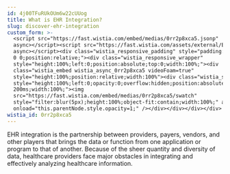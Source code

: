 ```yaml
---
id: 4j00TFuRUkOUm6w22cUUog
title: What is EHR Integration?
slug: discover-ehr-integration
custom_form: >-
  <script src="https://fast.wistia.com/embed/medias/0rr2p8xca5.jsonp"
  async></script><script src="https://fast.wistia.com/assets/external/E-v1.js"
  async></script><div class="wistia_responsive_padding" style="padding:56.25% 0
  0 0;position:relative;"><div class="wistia_responsive_wrapper"
  style="height:100%;left:0;position:absolute;top:0;width:100%;"><div
  class="wistia_embed wistia_async_0rr2p8xca5 videoFoam=true"
  style="height:100%;position:relative;width:100%"><div class="wistia_swatch"
  style="height:100%;left:0;opacity:0;overflow:hidden;position:absolute;top:0;transition:opacity
  200ms;width:100%;"><img
  src="https://fast.wistia.com/embed/medias/0rr2p8xca5/swatch"
  style="filter:blur(5px);height:100%;object-fit:contain;width:100%;" alt=""
  onload="this.parentNode.style.opacity=1;" /></div></div></div></div>
wistia_id: 0rr2p8xca5
---
```

EHR integration is the partnership between providers, payers, vendors, and other players that brings the data or function from one application or program to that of another. Because of the sheer quantity and diversity of data, healthcare providers face major obstacles in integrating and effectively analyzing healthcare information.
  